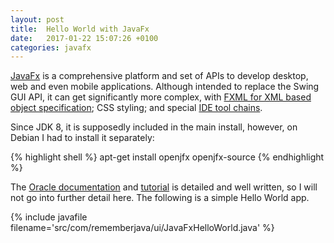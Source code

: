 ```yaml
---
layout: post
title:  Hello World with JavaFx
date:   2017-01-22 15:07:26 +0100
categories: javafx
---
```


[JavaFx][JavaFx] is a comprehensive platform and set of APIs to develop desktop, web and even mobile applications. Although intended to replace the Swing GUI API, it can get significantly more complex, with [FXML for XML based object specification][fxml]; CSS styling; and special [IDE tool chains][efxclipse].

Since JDK 8, it is supposedly included in the main install, however, on Debian I had to install it separately:

{% highlight shell %}
apt-get install openjfx openjfx-source
{% endhighlight %}


The [Oracle documentation][oracle-doc] and [tutorial][oracle-tut] is detailed and well written, so I will not go into further detail here. The following is a simple Hello World app.

{% include javafile filename='src/com/rememberjava/ui/JavaFxHelloWorld.java' %}

[JavaFx]: http://docs.oracle.com/javase/8/javafx/get-started-tutorial/jfx-overview.htm
[fxml]: http://docs.oracle.com/javafx/2/api/javafx/fxml/doc-files/introduction_to_fxml.html
[efxclipse]: http://www.eclipse.org/efxclipse/index.html
[oracle-doc]: http://docs.oracle.com/javase/8/javase-clienttechnologies.htm
[oracle-tut]: http://docs.oracle.com/javafx/2/get_started/hello_world.htm